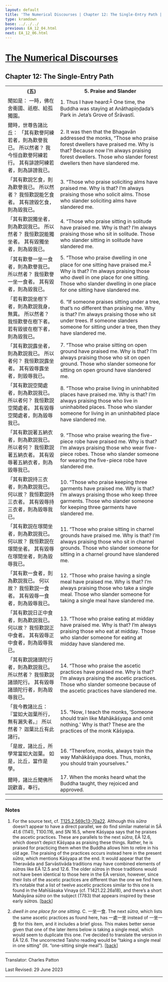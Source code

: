 ```yaml
---
layout: default
title: 'The Numerical Discourses | Chapter 12: The Single-Entry Path | 5. Praise and Slander'
type: kramdown
base: ../../../
previous: EA_12_04.html
next: EA_12_06.html
---
```


<h1><a href='../index.html'>The Numerical Discourses</a></h1>
<h2>Chapter 12: The Single-Entry Path</h2>

<table class="trans">
  <th class='ch'>(五)</th>
  <th class='en'>5. Praise and Slander</th>
  <tr>
    <td class='ch' title='T125.2.569c13'>聞如是： 一時，佛在舍衞國、祇樹、給孤獨園。</td>
    <td id='p1'>1. Thus I have heard:<sup id="ref1"><a href="#n1">1</a></sup> One time, the Buddha was staying at Anāthapiṇḍada’s Park in Jeta’s Grove of Śrāvastī.</td>
  </tr>
  <tr>
    <td class='ch' title='T125.2.569c14'>爾時，世尊告諸比丘： 「其有歎譽阿練若者，則為歎譽我已。 所以然者？ 我今恒自歎譽阿練若行。 其有誹謗阿練若者，則為誹謗我已。</td>
    <td id='p2'>2. It was then that the Bhagavān addressed the monks, “Those who praise forest dwellers have praised me. Why is that? Because now I’m always praising forest dwellers. Those who slander forest dwellers then have slandered me.</td>
  </tr>
  <tr>
    <td class='ch' title='T125.2.569c17'>「其有歎説乞食，則為歎譽我已。 所以然者？ 我恒歎説能乞食者。 其有謗毀乞食，則為毀我已。</td>
    <td id='p3'>3. “Those who praise soliciting alms have praised me. Why is that? I’m always praising those who solicit alms. Those who slander soliciting alms have slandered me.</td>
  </tr>
  <tr>
    <td class='ch' title='T125.2.569c19'>「其有歎説獨坐者，則為歎説我已。 所以然者？ 我恒歎説能獨坐者。 其有毀獨坐者，則為毀我已。</td>
    <td id='p4'>4. “Those who praise sitting in solitude have praised me. Why is that? I’m always praising those who sit in solitude. Those who slander sitting in solitude have slandered me.</td>
  </tr>
  <tr>
    <td class='ch' title='T125.2.569c21'>「其有歎譽一坐一食者，則為歎譽我已。 所以然者？ 我恒歎譽一坐一食者。 其有毀者，則為毀我已。</td>
    <td id='p5'>5. “Those who praise dwelling in one place for one sitting have praised me.<sup id="ref2"><a href="#n2">2</a></sup> Why is that? I’m always praising those who dwell in one place for one sitting. Those who slander dwelling in one place for one sitting have slandered me.</td>
  </tr>
  <tr>
    <td class='ch' title='T125.2.569c24'>「若有歎説坐樹下者，則為歎説我身，無異。 所以然者？ 我恒歎譽在樹下者。 若有毀彼在樹下者，則為毀我已。</td>
    <td id='p6'>6. “If someone praises sitting under a tree, that’s no different than praising me. Why is that? I’m always praising those who sit under trees. If someone slanders someone for sitting under a tree, then they have slandered me.</td>
  </tr>
  <tr>
    <td class='ch' title='T125.2.569c26'>「其有歎説露坐者，則為歎説我已。 所以者何？ 我恒歎説露坐者。 其有毀辱露坐者，則毀辱我已。</td>
    <td id='p7'>7. “Those who praise sitting on open ground have praised me. Why is that? I’m always praising those who sit on open ground. Those who slander someone for sitting on open ground have slandered me.</td>
  </tr>
  <tr>
    <td class='ch' title='T125.2.569c29'>「其有歎説空閑處者，則為歎説我已。 所以者何？ 我恒歎説空閑處者。 其有毀辱空閑處者，則為毀辱我已。</td>
    <td id='p8'>8. “Those who praise living in uninhabited places have praised me. Why is that? I’m always praising those who live in uninhabited places. Those who slander someone for living in an uninhabited place have slandered me.</td>
  </tr>
  <tr>
    <td class='ch' title='T125.2.570a2'>「其有歎説著五納衣者，則為歎説我已。 所以者何？ 我恒歎説著五納衣者。 其有毀辱著五納衣者，則為毀辱我已。</td>
    <td id='p9'>9. “Those who praise wearing the five-piece robe have praised me. Why is that? I’m always praising those who wear five-piece robes. Those who slander someone for wearing the five-piece robe have slandered me.</td>
  </tr>
  <tr>
    <td class='ch' title='T125.2.570a5'>「其有歎説持三衣者，則為歎説我已。 何以故？ 我恒歎説持三衣者。 其有毀辱持三衣者，則為毀辱我已。</td>
    <td id='p10'>10. “Those who praise keeping three garments have praised me. Why is that? I’m always praising those who keep three garments. Those who slander someone for keeping three garments have slandered me.</td>
  </tr>
  <tr>
    <td class='ch' title='T125.2.570a8'>「其有歎説在塚間坐者，則為歎説我已。 何以故？ 我恒歎説在塜間坐者。 其有毀辱在塚間坐者，則為毀辱我已。</td>
    <td id='p11'>11. “Those who praise sitting in charnel grounds have praised me. Why is that? I’m always praising those who sit in charnel grounds. Those who slander someone for sitting in a charnel ground have slandered me.</td>
  </tr>
  <tr>
    <td class='ch' title='T125.2.570a10'>「其有歎一食者，則為歎説我已。 何以故？ 我恒歎説一食者。 其有毀辱一食者，則為毀辱我已。</td>
    <td id='p12'>12. “Those who praise having a single meal have praised me. Why is that? I’m always praising those who take a single meal. Those who slander someone for taking a single meal have slandered me.</td>
  </tr>
  <tr>
    <td class='ch' title='T125.2.570a12'>「其有歎説日正中食者，則為歎説我已。 何以故？ 我恒歎説正中食者。 其有毀辱正中食者，則為毀辱我已。</td>
    <td id='p13'>13. “Those who praise eating at midday have praised me. Why is that? I’m always praising those who eat at midday. Those who slander someone for eating at midday have slandered me.</td>
  </tr>
  <tr>
    <td class='ch' title='T125.2.570a15'>「其有歎説諸頭陀行者，則為歎説我已。 所以然者？ 我恒歎説諸頭陀行。 其有毀辱諸頭陀行者，則為毀辱我已。</td>
    <td id='p14'>14. “Those who praise the ascetic practices have praised me. Why is that? I’m always praising the ascetic practices. Those who slander someone because of the ascetic practices have slandered me.</td>
  </tr>
  <tr>
    <td class='ch' title='T125.2.570a18'>「我今教諸比丘： 『當如大迦葉所行，無有漏失者。』 所以然者？ 迦葉比丘有此諸行。</td>
    <td id='p15'>15. “Now, I teach the monks, ‘Someone should train like Mahākāśyapa and omit nothing.’ Why is that? These are the practices of the monk Kāśyapa.</td>
  </tr>
  <tr>
    <td class='ch' title='T125.2.570a20'>「是故，諸比丘，所學常當如大迦葉。 如是，比丘，當作是學。</td>
    <td id='p16'>16. “Therefore, monks, always train the way Mahākāśyapa does. Thus, monks, you should train yourselves.”</td>
  </tr>
  <tr>
    <td class='ch' title='T125.2.570a21'>爾時，諸比丘聞佛所説歡喜，奉行。</td>
    <td id='p17'>17. When the monks heard what the Buddha taught, they rejoiced and approved.</td>
  </tr>
</table>

<hr/>

<h3 id="notes">Notes</h3>

<ol class="notes-list">
<li id="n1"><p>For the source text, cf. <a href="https://cbetaonline.dila.edu.tw/zh/T02n0125_p0569c13" target="_blank">T125.2.569c13-70a22</a>. Although this <em>sūtra</em> doesn’t appear to have a direct parallel, we do find similar material in SĀ 41.6 (1141), T100.116, and SN 16.5, where Kāśyapa says that he praises the ascetic practices. These are parallels to the next <em>sūtra</em>, EĀ 12.6, which doesn’t depict Kāśyapa as praising these things. Rather, he is praised for practicing them when the Buddha allows him to retire in his old age. The praising of the practices occurs instead here in the present <em>sūtra</em>, which mentions Kāśyapa at the end. It would appear that the Theravāda and Sarvāstivāda traditions may have combined elements of <em>sūtra</em>s like EĀ 12.5 and 12.6. The older <em>sūtra</em>s in those traditions would not have been identical to those here in the EĀ version, however, since their lists of the ascetic practices are different than the one we find here. It’s notable that a list of twelve ascetic practices similar to this one is found in the Mahīśāsaka Vinaya (cf. T1421.22.26a18), and there’s a short Mahāyāna <em>sūtra</em> on the subject (T783) that appears inspired by these early <em>sūtra</em>s. [<a href="#ref1">back</a>]</p></li>
<li id="n2"><p><em>dwell in one place for one sitting</em>. C. 一坐一食. The next <em>sūtra</em>, which lists the same ascetic practices as found here, has 一處一坐 instead of 一坐一食 for this item, and it includes a brief gloss. This makes better sense given that one of the later items below is taking a single meal, which would seem to duplicate this one. I’ve decided to translate the version in EĀ 12.6. The uncorrected Taisho reading would be “taking a single meal in one sitting” (lit. “one-sitting single meal”). [<a href="#ref2">back</a>]</p></li>
</ol>
<hr/>

<p class="translator">Translator: Charles Patton</p>
<p class='revised'>Last Revised: 29 June 2023</p>

<hr/>